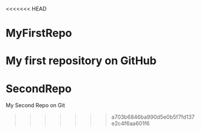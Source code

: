 <<<<<<< HEAD
# MyFirstRepo
My first repository on GitHub
=======
# SecondRepo
My Second Repo on Git
>>>>>>> a703b6846ba990d5e0b5f7fd137e2c4f6aa601f6
